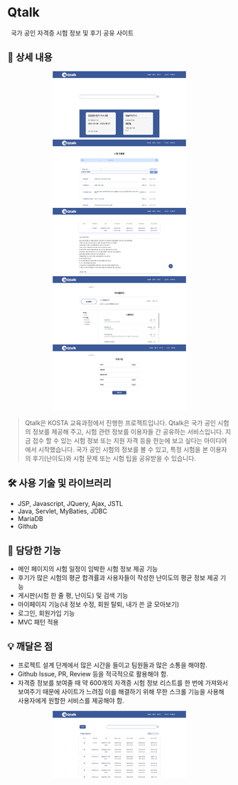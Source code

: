 # Qtalk
&nbsp; 국가 공인 자격증 시험 정보 및 후기 공유 사이트
## 📖 상세 내용
<p align="center">
<img src="./imgs/main.png" width="300px">
<img src="./imgs/board.png" width="300px">
<img src="./imgs/examdetail.png" width="300px">
<img src="./imgs/mypage.png" width="300px">
<img src="./imgs/join.png" width="300px">
</p>

> Qtalk은 KOSTA 교육과정에서 진행한 프로젝트입니다. Qtalk은 국가 공인 시험의 정보를 제공해 주고, 시험 관련 정보를 이용자들 간 공유하는 서비스입니다. 지금 접수 할 수 있는 시험 정보 또는 지원 자격 등을 한눈에 보고 싶다는 아이디어에서 시작했습니다. 국가 공인 시험의 정보를 볼 수 있고, 특정 시험을 본 이용자의 후기(난이도)와 시험 문제 또는 시험 팁을 공유받을 수 있습니다.

## 🛠️ 사용 기술 및 라이브러리
- JSP, Javascript, JQuery, Ajax, JSTL
- Java, Servlet, MyBaties, JDBC
- MariaDB
- Github

## 📱 담당한 기능
- 메인 페이지의 시험 일정이 임박한 시험 정보 제공 기능
- 후기가 많은 시험의 평균 합격률과 사용자들이 작성한 난이도의 평균 정보 제공 기능
- 게시판(시험 한 줄 평, 난이도) 및 검색 기능
- 마이페이지 기능(내 정보 수정, 회원 탈퇴, 내가 쓴 글 모아보기)
- 로그인, 회원가입 기능
- MVC 패턴 적용

## 💡 깨달은 점
- 프로젝트 설계 단계에서 많은 시간을 들이고 팀원들과 많은 소통을 해야함.
- Github Issue, PR, Review 등을 적극적으로 활용해야 함.
- 자격증 정보를 보여줄 때 약 600개의 자격증 시험 정보 리스트를 한 번에 가져와서 보여주기 때문에 사이트가 느려짐 이를 해결하기 위해 무한 스크롤 기능을 사용해 사용자에게 원할한 서비스를 제공해야 함.
<p align="center">
  <img src="./imgs/examlist.png" width="300px">
</p>
